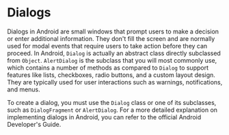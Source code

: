 # Dialogs

Dialogs in Android are small windows that prompt users to make a decision or enter additional information. They don't fill the screen and are normally used for modal events that require users to take action before they can proceed. In Android, `Dialog` is actually an abstract class directly subclassed from `Object`. `AlertDialog` is the subclass that you will most commonly use, which contains a number of methods as compared to `Dialog` to support features like lists, checkboxes, radio buttons, and a custom layout design. They are typically used for user interactions such as warnings, notifications, and menus. 

To create a dialog, you must use the `Dialog` class or one of its subclasses, such as `DialogFragment` or `AlertDialog`. For a more detailed explanation on implementing dialogs in Android, you can refer to the official Android Developer's Guide.